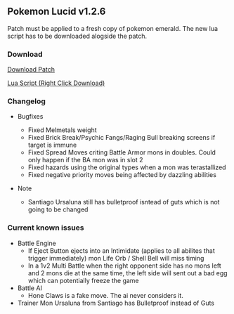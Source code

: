 ## Pokemon Lucid v1.2.6
Patch must be applied to a fresh copy of pokemon emerald. The new lua script has to be downloaded alogside the patch.

### Download
<a href="./v1.2.5/pokemon_lucid_v1.2.6.bps" target="_blank">Download Patch</a>

<a href="./v1.2.5/pokemon_lucid_v1.2.6.lua" target="_blank">Lua Script (Right Click Download)</a>

### Changelog
* Bugfixes
  * Fixed Melmetals weight
  * Fixed Brick Break/Psychic Fangs/Raging Bull breaking screens if target is immune
  * Fixed Spread Moves criting Battle Armor mons in doubles. Could only happen if the BA mon was in slot 2
  * Fixed hazards using the original types when a mon was terastallized
  * Fixed negative priority moves being affected by dazzling abilities

* Note
  * Santiago Ursaluna still has bulletproof isntead of guts which is not going to be changed

### Current known issues
  * Battle Engine
    * If Eject Button ejects into an Intimidate (applies to all abilites that trigger immediately) mon Life Orb / Shell Bell will miss timing
    * In a 1v2 Multi Battle when the right opponent side has no mons left and 2 mons die at the same time, the left side will sent out a bad egg which can potentially freeze the game
  * Battle AI
    * Hone Claws is a fake move. The ai never considers it.
  * Trainer Mon
    Ursaluna from Santiago has Bulletproof instead of Guts
